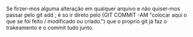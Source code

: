 Se firzer-mos alguma alteração em qualquer arquivo e não quiser-mos passar pelo git add ; é so ir direto pelo (GIT COMMIT
-AM "colocar aqui o que se foi feito / modificado ou criado.") que o proprio git já faz o trakeamento e o commit tudo junto. 
